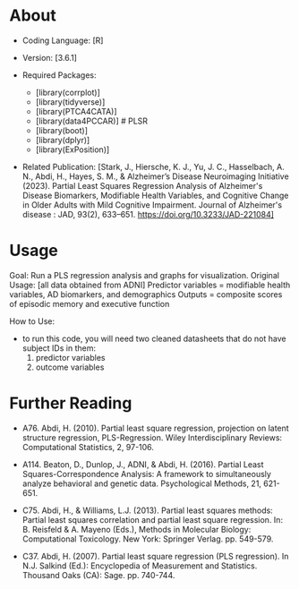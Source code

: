 # About

- Coding Language: [R]
- Version: [3.6.1]
- Required Packages: 
	- [library(corrplot)]
	- [library(tidyverse)]
	- [library(PTCA4CATA)]
	- [library(data4PCCAR)] # PLSR 
	- [library(boot)]
	- [library(dplyr)]
	- [library(ExPosition)]

- Related Publication: [Stark, J., Hiersche, K. J., Yu, J. C., Hasselbach, A. N., Abdi, H., Hayes, S. M., & Alzheimer’s Disease Neuroimaging Initiative (2023). Partial Least Squares Regression Analysis of Alzheimer's Disease Biomarkers, Modifiable Health Variables, and Cognitive Change in Older Adults with Mild Cognitive Impairment. Journal of Alzheimer's disease : JAD, 93(2), 633–651. https://doi.org/10.3233/JAD-221084]

# Usage

Goal: Run a PLS regression analysis and graphs for visualization.
Original Usage: [all data obtained from ADNI]
  Predictor variables = modifiable health variables, AD biomarkers, and demographics
  Outputs = composite scores of episodic memory and executive function 

How to Use: 
- to run this code, you will need two cleaned datasheets that do not have subject IDs in them: 
  1. predictor variables
  2. outcome variables

# Further Reading
- A76. Abdi, H. (2010). Partial least square regression, projection on latent structure regression, PLS-Regression. Wiley Interdisciplinary Reviews: Computational Statistics, 2, 97-106.

- A114. Beaton, D., Dunlop, J., ADNI, & Abdi, H. (2016). Partial Least Squares-Correspondence Analysis: A framework to simultaneously analyze behavioral and genetic data. Psychological Methods, 21, 621-651.

- C75. Abdi, H., & Williams, L.J. (2013). Partial least squares methods: Partial least squares correlation and partial least square regression. In: B. Reisfeld & A. Mayeno (Eds.), Methods in Molecular Biology: Computational Toxicology. New York: Springer Verlag. pp. 549-579.

- C37. Abdi, H. (2007). Partial least square regression (PLS regression). In N.J. Salkind (Ed.): Encyclopedia of Measurement and Statistics. Thousand Oaks (CA): Sage. pp. 740-744.
